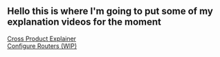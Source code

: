 ## Hello this is where I'm going to put some of my explanation  videos for the moment

[Cross Product Explainer](VideoPages\CrossProduct.html)
<br>
[Configure Routers (WIP)](VideoPages\ConfigRouter)
